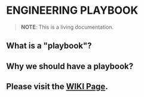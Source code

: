 # ENGINEERING PLAYBOOK

> **NOTE**: This is a living documentation.

## What is a "playbook"?


## Why we should have a playbook?


## Please visit the [WIKI Page](https://github.com/HighOutputVentures/engineering-playbook/wiki).
